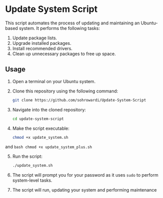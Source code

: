 # Update System Script

This script automates the process of updating and maintaining an Ubuntu-based system. It performs the following tasks:

1. Update package lists.
2. Upgrade installed packages.
3. Install recommended drivers.
4. Clean up unnecessary packages to free up space.

## Usage

1. Open a terminal on your Ubuntu system.
2. Clone this repository using the following command:

    ```bash
    git clone https://github.com/sohrowardi/Update-System-Script
    ```

3. Navigate into the cloned repository:

    ```bash
    cd update-system-script
    ```

4. Make the script executable:

    ```bash
    chmod +x update_system.sh
    ```
and
    ```bash
    chmod +x update_system_plus.sh
    ```

5. Run the script:

    ```bash
    ./update_system.sh
    ```

6. The script will prompt you for your password as it uses `sudo` to perform system-level tasks.
7. The script will run, updating your system and performing maintenance